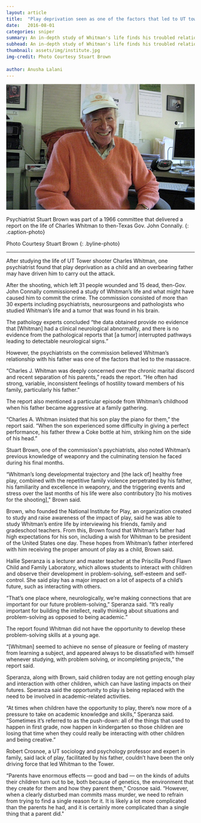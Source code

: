 ```yaml
---
layout: article
title:  "Play deprivation seen as one of the factors that led to UT tower shooting in 1966"
date:   2016-08-01
categories: sniper
summary: An in-depth study of Whitman's life finds his troubled relationship with his father to be a factor in the Tower shooting.
subhead: An in-depth study of Whitman's life finds his troubled relationship with his father to be a factor in the Tower shooting. 
thumbnail: assets/img/institute.jpg
img-credit: Photo Courtesy Stuart Brown

author: Anusha Lalani
---
```


![Stuart Brown](assets/img/institute.jpg)

Psychiatrist Stuart Brown was part of a 1966 committee that delivered a report on the life of Charles Whitman to then-Texas Gov. John Connally. 
{: .caption-photo}

Photo Courtesy Stuart Brown
{: .byline-photo}

<hr>

After studying the life of UT Tower shooter Charles Whitman, one psychiatrist found that play deprivation as a child and an overbearing father may have driven him to carry out the attack. 

After the shooting, which left 31 people wounded and 15 dead, then-Gov. John Connally commissioned a study of Whitman’s life and what might have caused him to commit the crime. The commission consisted of more than 30 experts including psychiatrists, neurosurgeons and pathologists who studied Whitman’s life and a tumor that was found in his brain. 

The pathology experts concluded “the data obtained provide no evidence that [Whitman] had a clinical neurological abnormality, and there is no evidence from the pathological reports that [a tumor] interrupted pathways leading to detectable neurological signs.” 

However, the psychiatrists on the commission believed Whitman’s relationship with his father was one of the factors that led to the massacre.  

“Charles J. Whitman was deeply concerned over the chronic marital discord and recent separation of his parents,” reads the report. “He often had strong, variable, inconsistent feelings of hostility toward members of his family, particularly his father.”

The report also mentioned a particular episode from Whitman’s childhood when his father became aggressive at a family gathering.

“Charles A. Whitman insisted that his son play the piano for them,” the report said. “When the son experienced some difficulty in giving a perfect performance, his father threw a Coke bottle at him, striking him on the side of his head.”

Stuart Brown, one of the commission's psychiatrists, also noted Whitman’s previous knowledge of weaponry and the culminating tension he faced during his final months. 

“Whitman’s long developmental trajectory and [the lack of] healthy free play, combined with the repetitive family violence perpetrated by his father, his familiarity and excellence in weaponry, and the triggering events and stress over the last months of his life were also contributory [to his motives for the shooting]," Brown said.

Brown, who founded the National Institute for Play, an organization created to study and raise awareness of the impact of play, said he was able to study Whitman’s entire life by interviewing his friends, family and gradeschool teachers. From this, Brown found that Whitman’s father had high expectations for his son, including a wish for Whitman to be president of the United States one day. These hopes from Whitman’s father interfered with him receiving the proper amount of play as a child, Brown said. 

Hallie Speranza is a lecturer and master teacher at the Priscilla Pond Flawn Child and Family Laboratory, which allows students to interact with children and observe their development in problem-solving, self-esteem and self-control. She said play has a major impact on a lot of aspects of a child’s future, such as interacting with others. 

“That’s one place where, neurologically, we’re making connections that are important for our future problem-solving,” Speranza said. “It’s really important for building the intellect, really thinking about situations and problem-solving as opposed to being academic.”

The report found Whitman did not have the opportunity to develop these problem-solving skills at a young age. 

“[Whitman] seemed to achieve no sense of pleasure or feeling of mastery from learning a subject, and appeared always to be dissatisfied with himself whenever studying, with problem solving, or incompleting projects,” the report said. 

Speranza, along with Brown, said children today are not getting enough play and interaction with other children, which can have lasting impacts on their futures. Speranza said the opportunity to play is being replaced with the need to be involved in academic-related activities. 

“At times when children have the opportunity to play,  there’s now more of a pressure to take on academic knowledge and skills,” Speranza said. “Sometimes it’s referred to as the push-down: all of the things that used to happen in first grade, now happen in kindergarten so those children are losing that time when they could really be interacting with other children and being creative.”

Robert Crosnoe, a UT sociology and psychology professor and expert in family, said lack of play, facilitated by his father, couldn’t have been the only driving force that led Whitman to the Tower. 

“Parents have enormous effects — good and bad — on the kinds of adults their children turn out to be, both because of genetics, the environment that they create for them and how they parent them," Crosnoe said. “However, when a clearly disturbed man commits mass murder, we need to refrain from trying to find a single reason for it. It is likely a lot more complicated than the parents he had, and it is certainly more complicated than a single thing that a parent did."

